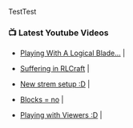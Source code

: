 TestTest

### 📺 Latest Youtube Videos
<!-- YOUTUBE:START -->
- [Playing With A Logical Blade...](https://www.youtube.com/watch?v=xKVA5IWONTc) |  

- [Suffering in RLCraft](https://www.youtube.com/watch?v=WYhAvxVRc2Q) |  

- [New strem setup :D](https://www.youtube.com/watch?v=DmBBShSchrM) |  

- [Blocks = no](https://www.youtube.com/watch?v=dAeHuMVOF2o) |  

- [Playing with Viewers :D](https://www.youtube.com/watch?v=AamHG6XwNfg) |  
<!-- YOUTUBE:END -->